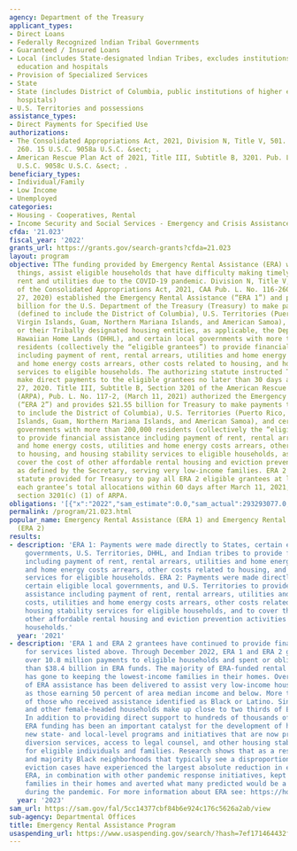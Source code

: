 ```yaml
---
agency: Department of the Treasury
applicant_types:
- Direct Loans
- Federally Recognized lndian Tribal Governments
- Guaranteed / Insured Loans
- Local (includes State-designated lndian Tribes, excludes institutions of higher
  education and hospitals
- Provision of Specialized Services
- State
- State (includes District of Columbia, public institutions of higher education and
  hospitals)
- U.S. Territories and possessions
assistance_types:
- Direct Payments for Specified Use
authorizations:
- The Consolidated Appropriations Act, 2021, Division N, Title V, 501. Pub. L. 116,
  260. 15 U.S.C. 9058a U.S.C. &sect; .
- American Rescue Plan Act of 2021, Title III, Subtitle B, 3201. Pub. L. 117, 2. 15
  U.S.C. 9058c U.S.C. &sect; .
beneficiary_types:
- Individual/Family
- Low Income
- Unemployed
categories:
- Housing - Cooperatives, Rental
- Income Security and Social Services - Emergency and Crisis Assistance
cfda: '21.023'
fiscal_year: '2022'
grants_url: https://grants.gov/search-grants?cfda=21.023
layout: program
objective: TThe funding provided by Emergency Rental Assistance (ERA) will among other
  things, assist eligible households that have difficulty making timely payments of
  rent and utilities due to the COVID-19 pandemic. Division N, Title V, Section 501
  of the Consolidated Appropriations Act, 2021, CAA Pub. L. No. 116-260, (December
  27, 2020) established the Emergency Rental Assistance (“ERA 1”) and provides $25
  billion for the U.S. Department of the Treasury (Treasury) to make payments to States
  (defined to include the District of Columbia), U.S. Territories (Puerto Rico, U.S.
  Virgin Islands, Guam, Northern Mariana Islands, and American Samoa), Indian Tribes
  or their Tribally designated housing entities, as applicable, the Department of
  Hawaiian Home Lands (DHHL), and certain local governments with more than 200,000
  residents (collectively the “eligible grantees”) to provide financial assistance
  including payment of rent, rental arrears, utilities and home energy costs, utilities
  and home energy costs arrears, other costs related to housing, and housing stability
  services to eligible households. The authorizing statute instructed Treasury to
  make direct payments to the eligible grantees no later than 30 days after December
  27, 2020. Title III, Subtitle B, Section 3201 of the American Rescue Plan Act, 2021,
  (ARPA), Pub. L. No. 117-2, (March 11, 2021) authorized the Emergency Rental Assistance
  (“ERA 2”) and provides $21.55 billion for Treasury to make payments to States (defined
  to include the District of Columbia), U.S. Territories (Puerto Rico, U.S. Virgin
  Islands, Guam, Northern Mariana Islands, and American Samoa), and certain local
  governments with more than 200,000 residents (collectively the “eligible grantees”)
  to provide financial assistance including payment of rent, rental arrears, utilities
  and home energy costs, utilities and home energy costs arrears, other costs related
  to housing, and housing stability services to eligible households, as well as to
  cover the cost of other affordable rental housing and eviction prevention activities,
  as defined by the Secretary, serving very low-income families. ERA 2’s authorizing
  statute provided for Treasury to pay all ERA 2 eligible grantees at least 40% of
  each grantee’s total allocations within 60 days after March 11, 2021, pursuant to
  section 3201(c) (1) of ARPA.
obligations: '[{"x":"2022","sam_estimate":0.0,"sam_actual":293293077.0,"usa_spending_actual":1698601608.88},{"x":"2023","sam_estimate":0.0,"sam_actual":0.0,"usa_spending_actual":881203688.67},{"x":"2024","sam_estimate":0.0,"sam_actual":0.0,"usa_spending_actual":1785176.73}]'
permalink: /program/21.023.html
popular_name: Emergency Rental Assistance (ERA 1) and Emergency Rental Assistance
  (ERA 2)
results:
- description: 'ERA 1: Payments were made directly to States, certain eligible local
    governments, U.S. Territories, DHHL, and Indian tribes to provide financial assistance
    including payment of rent, rental arrears, utilities and home energy costs, utilities
    and home energy costs arrears, other costs related to housing, and housing stability
    services for eligible households. ERA 2: Payments were made directly to States,
    certain eligible local governments, and U.S. Territories to provide financial
    assistance including payment of rent, rental arrears, utilities and home energy
    costs, utilities and home energy costs arrears, other costs related to housing,
    housing stability services for eligible households, and to cover the costs for
    other affordable rental housing and eviction prevention activities for eligible
    households.'
  year: '2021'
- description: 'ERA 1 and ERA 2 grantees have continued to provide financial assistance
    for services listed above. Through December 2022, ERA 1 and ERA 2 grantees made
    over 10.8 million payments to eligible households and spent or obligated more
    than $38.4 billion in ERA funds. The majority of ERA-funded rental assistance
    has gone to keeping the lowest-income families in their homes. Over 80 percent
    of ERA assistance has been delivered to assist very low-income households—defined
    as those earning 50 percent of area median income and below. More than 60 percent
    of those who received assistance identified as Black or Latino. Single mothers
    and other female-headed households make up close to two thirds of ERA beneficiaries.
    In addition to providing direct support to hundreds of thousands of eligible households,
    ERA funding has been an important catalyst for the development of hundreds of
    new state- and local-level programs and initiatives that are now providing eviction
    diversion services, access to legal counsel, and other housing stability services
    for eligible individuals and families. Research shows that as a result, low-income
    and majority Black neighborhoods that typically see a disproportionate share of
    eviction cases have experienced the largest absolute reduction in eviction filings.
    ERA, in combination with other pandemic response initiatives, kept millions of
    families in their homes and averted what many predicted would be a wave of evictions
    during the pandemic. For more information about ERA see: https://home.treasury.gov/policy-issues/coronavirus/assistance-for-state-local-and-tribal-governments/emergency-rental-assistance-program.'
  year: '2023'
sam_url: https://sam.gov/fal/5cc14377cbf84b6e924c176c5626a2ab/view
sub-agency: Departmental Offices
title: Emergency Rental Assistance Program
usaspending_url: https://www.usaspending.gov/search/?hash=7ef171464432f50019f051d78ece5509
---
```

